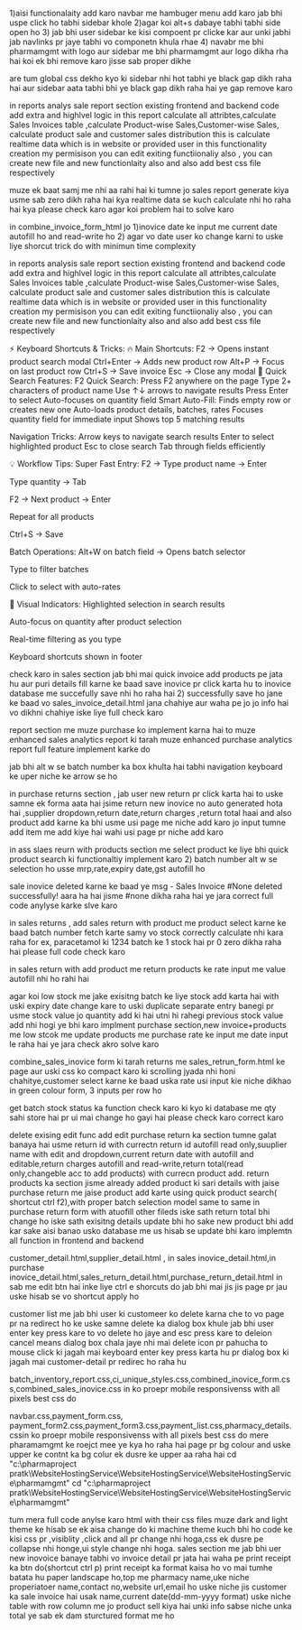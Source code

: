 1)aisi functionalaity add karo navbar me hambuger menu add karo jab bhi uspe click ho tabhi sidebar khole 2)agar koi alt+s dabaye tabhi tabhi side open ho 3) jab bhi user sidebar ke kisi compoent pr clicke kar aur unki jabhi jab navlinks pr jaye tabhi vo componetn khula rhae 4) navabr me bhi pharmamgmt with logo aur sidebar me bhi pharmamgmt aur logo dikha rha hai koi ek bhi remove karo jisse sab proper dikhe

are tum global css dekho kyo ki sidebar nhi hot tabhi ye black gap dikh raha hai aur sidebar aata tabhi bhi ye black gap dikh raha hai ye gap remove karo

in reports analys sale report section existing frontend and backend code add extra and highlvel logic in this report calculate all attribtes,calculate Sales Invoices table ,calculate Product-wise Sales,Customer-wise Sales, calculate product sale and customer sales distribution this is calculate realtime data which is in website or provided user in this functionality creation my permisison you can edit exiting functiionaliy also , you can create new file and new functionlaity also and also add best css file respectively

muze ek baat samj me nhi aa rahi hai ki tumne jo sales report generate kiya usme sab zero dikh raha hai kya realtime data se kuch calculate nhi ho raha hai kya please check karo agar koi problem hai to solve karo

in combine_invoice_form_html jo 1)inovice date ke input me current date autofill ho and read-write ho 2) agar vo date user ko change karni to uske liye shorcut trick do with minimun time complexity

in reports analysis sale report section existing frontend and backend code add extra and highlvel logic in this report calculate all attribtes,calculate Sales Invoices table ,calculate Product-wise Sales,Customer-wise Sales, calculate product sale and customer sales distribution this is calculate realtime data which is in website or provided user in this functionality creation my permisison you can edit exiting functiionaliy also , you can create new file and new functionlaity also and also add best css file respectively


⚡ Keyboard Shortcuts & Tricks:
🔥 Main Shortcuts:
F2 → Opens instant product search modal
Ctrl+Enter → Adds new product row
Alt+P → Focus on last product row
Ctrl+S → Save invoice
Esc → Close any modal
🚀 Quick Search Features:
F2 Quick Search:
Press F2 anywhere on the page
Type 2+ characters of product name
Use ↑↓ arrows to navigate results
Press Enter to select
Auto-focuses on quantity field
Smart Auto-Fill:
Finds empty row or creates new one
Auto-loads product details, batches, rates
Focuses quantity field for immediate input
Shows top 5 matching results

Navigation Tricks:
Arrow keys to navigate search results
Enter to select highlighted product
Esc to close search
Tab through fields efficiently

💡 Workflow Tips:
Super Fast Entry:
F2 → Type product name → Enter

Type quantity → Tab

F2 → Next product → Enter

Repeat for all products

Ctrl+S → Save

Batch Operations:
Alt+W on batch field → Opens batch selector

Type to filter batches

Click to select with auto-rates

🎯 Visual Indicators:
Highlighted selection in search results

Auto-focus on quantity after product selection

Real-time filtering as you type

Keyboard shortcuts shown in footer




check karo in sales section jab bhi mai quick invoice add products pe jata hu aur puri details fill karne ke baad save inovice pr click karta hu to inovice database me succefully save nhi ho raha hai 2) successfully save ho jane ke baad vo sales_invoice_detail.html jana chahiye aur waha pe jo jo info hai vo dikhni chahiye iske liye full check karo

report section me muze purchase ko implement karna hai to muze enhanced sales analytics report ki tarah muze enhanced purchase analytics report full feature implement karke do


jab bhi alt w se batch number ka box khulta hai tabhi navigation keyboard ke uper niche ke arrow se ho

in purchase returns section , jab user new return pr click karta hai to uske samne ek forma aata hai jsime return new inovice no auto generated hota hai ,supplier dropdown,return date,return charges ,return total haai and also product add karne ka bhi usme usi page me niche add karo jo input tumne add item me add kiye hai wahi usi page pr niche add karo

in ass slaes reurn with products section me select product ke liye bhi quick product search ki functionaltiy implement karo 2) batch number alt w se selection ho usse mrp,rate,expiry date,gst autofill ho


sale inovice deleted karne ke baad ye msg - Sales Invoice #None deleted successfully! aara ha hai jisme #none dikha raha hai ye jara correct full code anylyse karke slve karo

in sales returns , add sales return with product me product select karne ke baad batch number fetch karte samy vo stock correctly calculate nhi kara raha for ex, paracetamol ki 1234 batch ke 1 stock hai pr 0 zero dikha raha hai please full code check karo

in sales return with add product me return products ke rate input me value autofill nhi ho rahi hai

agar koi low stock me jake exisitng batch ke liye stock add karta hai with uski expiry date change kare to uski duplicate separate entry banegi pr usme stock value jo quantity add ki hai utni hi rahegi previous stock value add nhi hogi ye bhi karo implment 
purchase section,new invoice+products me low stcok me update products me purchase rate ke input me date input le raha hai ye jara check akro solve karo

combine_sales_inovice form ki tarah returns me sales_retrun_form.html ke page aur uski css ko compact karo ki scrolling jyada nhi honi chahitye,customer select karne ke baad uska rate usi input kie niche dikhao in green colour form, 3 inputs per row ho

get batch stock status ka function check karo ki kyo ki database me qty sahi store hai pr ui mai change ho gayi hai please check karo correct karo

delete exising edit func add edit purchase return ka section tumne galat banaya hai usme return id with currectn return id autofill read only,suuplier name with edit and dropdown,current return date with autofill and editable,return charges autofill and read-write,return total(read only,changeble acc to add products) with currecn product add. return products ka section jisme already added product ki sari details with jaise purchase return me jaise product add karte using quick product search( shortcut ctrl f2),with proper batch selection model same to same in purchase return form with atuofill other fileds iske sath return total bhi change ho iske sath exisitng details update bhi ho sake new product bhi add kar sake aisi banao usko database me us hisab se update bhi karo implemtn all function in frontend and backend

customer_detail.html,supplier_detail.html , in sales inovice_detail.html,in purchase inovice_detail.html,sales_return_detail.html,purchase_return_detail.html in sab me edit btn hai inke liye ctrl e shorcuts do jab bhi mai jis jis page pr jau uske hisab se vo shortcut apply ho

customer list me jab bhi user ki customeer ko delete karna che to vo page pr na redirect ho ke uske samne delete ka dialog box khule jab bhi user enter key press kare to vo delete ho jaye and esc press kare to deleion cancel means dialog box chala jaye
nhi mai delete icon pr pahucha to mouse click ki jagah mai keyboard enter key press karta hu pr dialog box ki jagah mai customer-detail pr redirec ho raha hu

batch_inventory_report.css,ci_unique_styles.css,combined_inovice_form.css,combined_sales_inovice.css in ko proepr mobile responsivenss with all pixels best css do

navbar.css,payment_form.css, payment_form2.css,payment_form3.css,payment_list.css,pharmacy_details.cssin ko proepr mobile responsivenss with all pixels best css do
mere pharamamgmt ke roejct mee ye kya ho raha hai page pr bg colour and uske upper ke contnt ka bg colur ek dusre ke upper aa raha hai
cd "c:\pharmaproject pratk\WebsiteHostingService\WebsiteHostingService\WebsiteHostingService\pharmamgmt"
cd "c:\pharmaproject pratk\WebsiteHostingService\WebsiteHostingService\WebsiteHostingService\pharmamgmt"

tum mera full code anylse karo html with their css files muze dark and light theme ke hisab se ek aisa change do ki machine theme kuch bhi ho code ke kisi css pr ,visiblity ,click and all pr change nhi hoga,css ek dusre pe collapse nhi honge,ui style change nhi hoga.
sales section me jab bhi uer new inovoice banaye tabhi vo invoice detail pr jata hai waha pe print receipt ka btn do(shortcut ctrl p) print receipt ka format kaisa ho vo mai tumhe batata hu paper landscape ho,top me pharmacy name,uke niche properiatoer name,contact no,website url,email ho uske niche jis customer ka sale invoice hai usak name,current date(dd-mm-yyyy format) uske niche table with row column me jo product sell kiya hai unki info sabse niche unka total ye sab ek dam sturctured format me ho